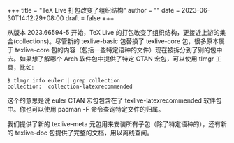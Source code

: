 +++
title = "TeX Live 打包改变了组织结构"
author = ""
date = 2023-06-30T14:12:29+08:00
draft = false
+++

从版本 2023.66594-5 开始，TeX Live 的打包改变了组织结构，更接近上游的集合(collections)。尽管新的 texlive-basic 包替换了 texlive-core 包，很多原本属于 texlive-core 包的内容（包括一些特定语种的文件）现在被拆分到了别的包中去。如果想了解哪个 Arch 软件包中提供了特定 CTAN 宏包，可以使用 tlmgr 工具，比如:

```
$ tlmgr info euler | grep collection
collection:  collection-latexrecommended
```

这个的意思是说 euler CTAN 宏包包含在了 texlive-latexrecommended 软件包中。你也可以使用 pacman -F 命令查询特定文件的归属。

我们提供了新的 texlive-meta 元包用来安装所有子包（除了特定语种的），还有新的 texlive-doc 包提供了完整的文档，用以离线查阅。
